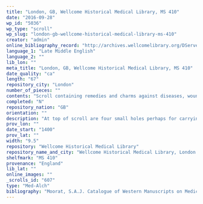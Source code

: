 ```yaml
---
title: "London, GB, Wellcome Historical Medical Library, MS 410"
date: "2016-09-28"
wp_id: "5036"
wp_type: "scroll"
wp_slug: "london-gb-wellcome-historical-medical-library-ms-410"
creator: "admin"
online_bibliography_record: "http://archives.wellcomelibrary.org/DServe/dserve.exe?dsqIni=Dserve.ini&dsqApp=Archive&dsqCmd=Show.tcl&dsqDb=Catalog&dsqPos=0&dsqSearch=%28%28AltRefNo%3D%27MS%27%29AND%28AltRefNo%3D%27410%27%29%29"
language_1: "Late Middle English"
language_2: ""
lib_lon: ""
meta_title: "London, GB, Wellcome Historical Medical Library, MS 410"
date_quality: "ca"
length: "67"
repository_city: "London"
number_of_pieces: ""
contents: "Scroll containing remedies and charms against diseases, wounds, etc."
completed: "N"
repository_nation: "GB"
orientation: ""
description: "At top of scroll are four small holes perhaps for carrying in a pouch. Written on vellum."
prov_lon: ""
date_start: "1400"
prov_lat: ""
width: "9.5"
repository: "Wellcome Historical Medical Library"
repository_name_and_city: "Wellcome Historical Medical Library, London GB"
shelfmark: "MS 410"
provenance: "England"
lib_lat: ""
online_images: ""
_scrolls_id: "607"
type: "Med-Alch"
bibliography: "Moorat, S.A.J. Catalogue of Western Manuscripts on Medicine and Science in the Wellcome Historical Medical Library. I. MSS. Written before 1650 A.D. London: The Wellcome Historical Medical Library, 1962. p. 278.<br/> Skemer, Don C. Binding Words: Textual Amulets in the Middle Ages. Magic in History. University Park, PA: Pennsylvania State University Press, 2006, p. 160."
---
```



